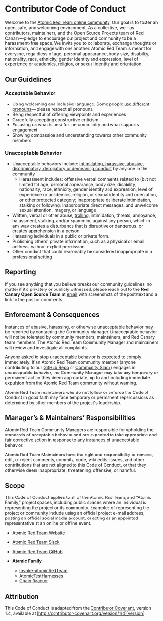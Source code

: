 # Contributor Code of Conduct

Welcome to the [Atomic Red Team online community](https://atomicredteam.io/). Our goal is to foster an open, safe, and welcoming environment. As a collective, we—as contributors, maintainers, and the Open Source Projects team of Red Canary—pledge to encourage our project and community to be a harassment-free space. We invite you to collaborate, exchange thoughts or information, and engage with one another. Atomic Red Team is meant for everyone, regardless of age, personal appearance, body size, disability, nationality, race, ethnicity, gender identity and expression, level of experience or academics, religion, or sexual identity and orientation. 

## Our Guidelines

### Acceptable Behavior

* Using welcoming and inclusive language. Some people [use different pronouns](https://www.npr.org/2021/06/02/996319297/gender-identity-pronouns-expression-guide-lgbtq)— please respect all pronouns.
* Being respectful of differing viewpoints and experiences
* Gracefully accepting constructive criticism
* Focusing on what is best for the community and what supports engagement
* Showing compassion and understanding towards other community members

### Unacceptable Behavior

* Unacceptable behaviors include: [intimidating, harassive, abusive, discriminatory, derogatory or demeaning conduct](https://www.doi.gov/employees/anti-harassment/definitions) by any one in the community
  * Harassment includes: offensive verbal comments related to (but not limited to) age, personal appearance, body size, disability, nationality, race, ethnicity, gender identity and expression, level of experience or academics, religion, or sexual identity and orientation, or other protected category; inappropriate deliberate intimidation, stalking or following; inappropriate direct messages, and unwelcome sexual attention, imagery, or language
* Written, verbal or other abuse, [trolling](https://dictionary.cambridge.org/us/dictionary/english/trolling), intimidation, threats, annoyance, harassment, stalking, and/or spamming against any person, which in any way creates a disturbance that is disruptive or dangerous, or creates apprehension in a person
* Harassing individuals in a public or private form.
* Publishing others' private information, such as a physical or email address, without explicit permission
* Other conduct that could reasonably be considered inappropriate in a professional setting

## Reporting

If you see anything that you believe breaks our community guidelines, no matter if it’s privately or publicly witnessed, please reach out to the **Red Canary Open Source Team** at [email](mailto:opensource@redcanary.com) with screenshots of the post/text and a link to the post or comments.

## Enforcement & Consequences

Instances of abusive, harassing, or otherwise unacceptable behavior may be reported by contacting the Community Manager. Unacceptable behavior will not be tolerated by community members, maintainers, and Red Canary team members.  The Atomic Red Team Community Manager and maintainers will review and investigate all complaints. 

Anyone asked to stop unacceptable behavior is expected to comply immediately. If an Atomic Red Team community member (anyone contributing to our [GitHub Repo](https://github.com/redcanaryco/atomic-red-team) or [Community Slack](https://slack.atomicredteam.io/)) engages in unacceptable behavior, the Community Manager may take any temporary or permanent action they deem appropriate, up to and including immediate expulsion from the Atomic Red Team community without warning.

Atomic Red Team maintainers who do not follow or enforce the Code of Conduct in good faith may face temporary or permanent repercussions as determined by other members of the project's leadership.

## Manager’s & Maintainers’ Responsibilities

Atomic Red Team Community Managers are responsible for upholding the standards of acceptable behavior and are expected to take appropriate and fair corrective action in response to any instances of unacceptable behavior.

Atomic Red Team Maintainers have the right and responsibility to remove, edit, or reject comments, commits, code, wiki edits, issues, and other contributions that are not aligned to this Code of Conduct, or that they otherwise deem inappropriate, threatening, offensive, or harmful.

## Scope

This Code of Conduct applies to all of the Atomic Red Team, and “Atomic Family,” project spaces, including public spaces where an individual is representing the project or its community. Examples of representing the project or community include using an official project e-mail address, posting an official social media account, or acting as an appointed representative at an online or offline event.

* [Atomic Red Team Website](https://atomicredteam.io/)

* [Atomic Red Team Slack](https://slack.atomicredteam.io/)

* [Atomic Red Team GitHub](https://github.com/redcanaryco/atomic-red-team)

* **Atomic Family**  
  * [Invoke-AtomicRedTeam](https://github.com/redcanaryco/invoke-atomicredteam) 
  * [AtomicTestHarnesses](https://github.com/redcanaryco/atomictestharnesses) 
  * [Chain Reactor](https://github.com/redcanaryco/chain-reactor) 

## Attribution

This Code of Conduct is adapted from the [Contributor Covenant][homepage], version 1.4, available at [http://contributor-covenant.org/version/1/4][version]

[homepage]: http://contributor-covenant.org
[version]: http://contributor-covenant.org/version/1/4/
